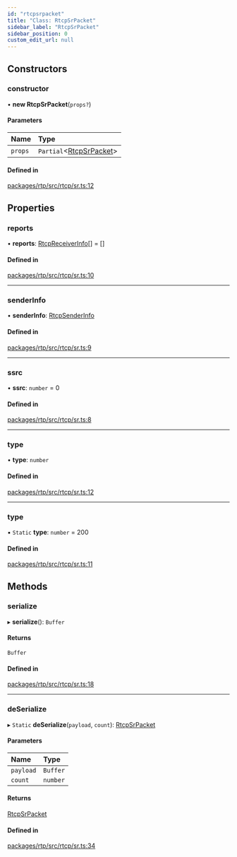 ```yaml
---
id: "rtcpsrpacket"
title: "Class: RtcpSrPacket"
sidebar_label: "RtcpSrPacket"
sidebar_position: 0
custom_edit_url: null
---
```


## Constructors

### constructor

• **new RtcpSrPacket**(`props?`)

#### Parameters

| Name | Type |
| :------ | :------ |
| `props` | `Partial`<[RtcpSrPacket](rtcpsrpacket.md)\> |

#### Defined in

[packages/rtp/src/rtcp/sr.ts:12](https://github.com/shinyoshiaki/werift-webrtc/blob/9b072fd/packages/rtp/src/rtcp/sr.ts#L12)

## Properties

### reports

• **reports**: [RtcpReceiverInfo](rtcpreceiverinfo.md)[] = []

#### Defined in

[packages/rtp/src/rtcp/sr.ts:10](https://github.com/shinyoshiaki/werift-webrtc/blob/9b072fd/packages/rtp/src/rtcp/sr.ts#L10)

___

### senderInfo

• **senderInfo**: [RtcpSenderInfo](rtcpsenderinfo.md)

#### Defined in

[packages/rtp/src/rtcp/sr.ts:9](https://github.com/shinyoshiaki/werift-webrtc/blob/9b072fd/packages/rtp/src/rtcp/sr.ts#L9)

___

### ssrc

• **ssrc**: `number` = 0

#### Defined in

[packages/rtp/src/rtcp/sr.ts:8](https://github.com/shinyoshiaki/werift-webrtc/blob/9b072fd/packages/rtp/src/rtcp/sr.ts#L8)

___

### type

• **type**: `number`

#### Defined in

[packages/rtp/src/rtcp/sr.ts:12](https://github.com/shinyoshiaki/werift-webrtc/blob/9b072fd/packages/rtp/src/rtcp/sr.ts#L12)

___

### type

▪ `Static` **type**: `number` = 200

#### Defined in

[packages/rtp/src/rtcp/sr.ts:11](https://github.com/shinyoshiaki/werift-webrtc/blob/9b072fd/packages/rtp/src/rtcp/sr.ts#L11)

## Methods

### serialize

▸ **serialize**(): `Buffer`

#### Returns

`Buffer`

#### Defined in

[packages/rtp/src/rtcp/sr.ts:18](https://github.com/shinyoshiaki/werift-webrtc/blob/9b072fd/packages/rtp/src/rtcp/sr.ts#L18)

___

### deSerialize

▸ `Static` **deSerialize**(`payload`, `count`): [RtcpSrPacket](rtcpsrpacket.md)

#### Parameters

| Name | Type |
| :------ | :------ |
| `payload` | `Buffer` |
| `count` | `number` |

#### Returns

[RtcpSrPacket](rtcpsrpacket.md)

#### Defined in

[packages/rtp/src/rtcp/sr.ts:34](https://github.com/shinyoshiaki/werift-webrtc/blob/9b072fd/packages/rtp/src/rtcp/sr.ts#L34)
